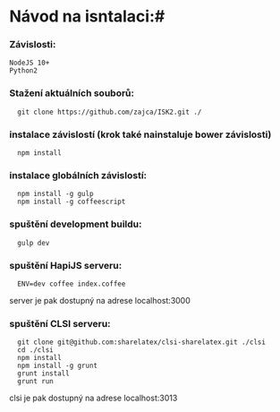 # Návod na isntalaci:#

### Závislosti:
```
NodeJS 10+
Python2
```

### Stažení aktuálních souborů:
```
  git clone https://github.com/zajca/ISK2.git ./
```

### instalace závislostí (krok také nainstaluje bower závislosti)
```
  npm install
```

### instalace globálních závislostí:
```
  npm install -g gulp
  npm install -g coffeescript
```

### spuštění development buildu:
```
  gulp dev
```

### spuštění HapiJS serveru:
```
  ENV=dev coffee index.coffee
```

server je pak dostupný na adrese localhost:3000

### spuštění CLSI  serveru:
```
  git clone git@github.com:sharelatex/clsi-sharelatex.git ./clsi
  cd ./clsi
  npm install
  npm install -g grunt
  grunt install
  grunt run
```
clsi je pak dostupný na adrese localhost:3013
